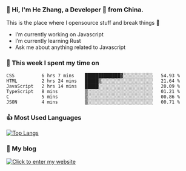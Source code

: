 ### 👋 Hi, I'm He Zhang, a Developer 🚀 from China.

This is the place where I opensource stuff and break things :rofl:

- I’m currently working on Javascript
- I’m currently learning Rust
- Ask me about anything related to Javascript

### 💪 This week I spent my time on 
<!--START_SECTION:waka-->

```text
CSS          6 hrs 7 mins    █████████████▓░░░░░░░░░░░   54.93 %
HTML         2 hrs 24 mins   █████▒░░░░░░░░░░░░░░░░░░░   21.64 %
JavaScript   2 hrs 14 mins   █████░░░░░░░░░░░░░░░░░░░░   20.09 %
TypeScript   8 mins          ▒░░░░░░░░░░░░░░░░░░░░░░░░   01.21 %
C            5 mins          ▒░░░░░░░░░░░░░░░░░░░░░░░░   00.86 %
JSON         4 mins          ▒░░░░░░░░░░░░░░░░░░░░░░░░   00.71 %
```

<!--END_SECTION:waka-->

### 👍 Most Used Languages
[![Top Langs](https://github-readme-stats.vercel.app/api/top-langs/?username=zhanghecool&layout=compact)](https://zhanghe.cool)

### 🌈 My blog 
[![Click to enter my website](https://cdn.jsdelivr.net/gh/zhanghecool/assets/images/gif/zhanghecools.gif)](https://zhanghe.cool)
